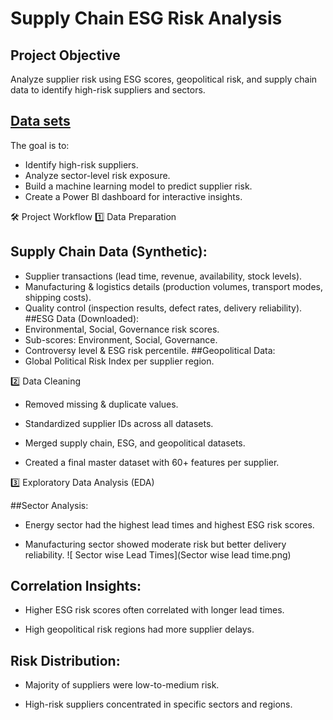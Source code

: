 # Supply Chain ESG Risk Analysis

## Project Objective
Analyze supplier risk using ESG scores, geopolitical risk, and supply chain data to identify high-risk suppliers and sectors.

## [Data sets](https://drive.google.com/drive/folders/15TpAQFVULgdmsL5SiO0QZa2RVfFbuz9M?usp=sharing)

The goal is to:
- Identify high-risk suppliers.
- Analyze sector-level risk exposure.
- Build a machine learning model to predict supplier risk.
- Create a Power BI dashboard for interactive insights.

🛠️ Project Workflow
1️⃣ Data Preparation
## Supply Chain Data (Synthetic):
- Supplier transactions (lead time, revenue, availability, stock levels).
- Manufacturing & logistics details (production volumes, transport modes, shipping costs).
- Quality control (inspection results, defect rates, delivery reliability).
##ESG Data (Downloaded):
- Environmental, Social, Governance risk scores.
- Sub-scores: Environment, Social, Governance.
- Controversy level & ESG risk percentile.
##Geopolitical Data:
- Global Political Risk Index per supplier region.

2️⃣ Data Cleaning

- Removed missing & duplicate values.

- Standardized supplier IDs across all datasets.

- Merged supply chain, ESG, and geopolitical datasets.

- Created a final master dataset with 60+ features per supplier.

3️⃣ Exploratory Data Analysis (EDA)

##Sector Analysis:

- Energy sector had the highest lead times and highest ESG risk scores.

- Manufacturing sector showed moderate risk but better delivery reliability.
  ![ Sector wise Lead Times](Sector wise lead time.png)

## Correlation Insights:

- Higher ESG risk scores often correlated with longer lead times.

- High geopolitical risk regions had more supplier delays.

## Risk Distribution:

- Majority of suppliers were low-to-medium risk.

- High-risk suppliers concentrated in specific sectors and regions.
  

